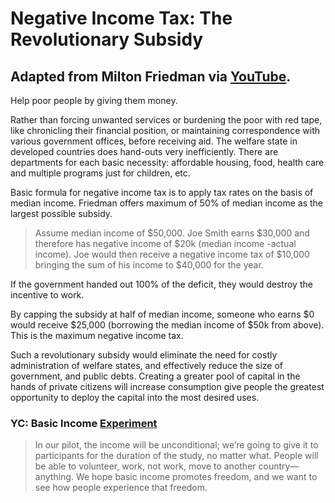 # Negative Income Tax: The Revolutionary Subsidy
## Adapted from Milton Friedman via [YouTube](https://www.youtube.com/watch?v=xtpgkX588nM&ab_channel=LibertyPen). 

Help poor people by giving them money.

Rather than forcing unwanted services or burdening the poor with red tape, like chronicling their financial position, or maintaining correspondence with various government offices, before receiving aid.  The welfare state in developed countries does hand-outs very inefficiently.  There are departments for each basic necessity: affordable housing, food, health care and multiple programs just for children, etc.

Basic formula for negative income tax is to apply tax rates on the basis of median income.  Friedman offers maximum of 50% of median income as the largest possible subsidy.

> Assume median income of $50,000.  Joe Smith earns $30,000 and therefore has negative income of $20k (median income -actual income).  Joe would then receive a negative income tax of $10,000 bringing the sum of his income to $40,000 for the year. 

If the government handed out 100% of the deficit, they would destroy the incentive to work. 

By capping the subsidy at half of median income, someone who earns $0 would receive $25,000 (borrowing the median income of $50k from above).  This is the maximum negative income tax.

Such a revolutionary subsidy would eliminate the need for costly administration of welfare states, and effectively reduce the size of government, and public debts.  Creating a greater pool of capital in the hands of private citizens will increase consumption give people the greatest opportunity to deploy the capital into the most desired uses.

### YC: Basic Income [Experiment][1] 

> In our pilot, the income will be unconditional; we’re going to give it to participants for the duration of the study, no matter what. People will be able to volunteer, work, not work, move to another country—anything. We hope basic income promotes freedom, and we want to see how people experience that freedom. 

[1]:blog.ycombinator.com/moving-forward-on-basic-income